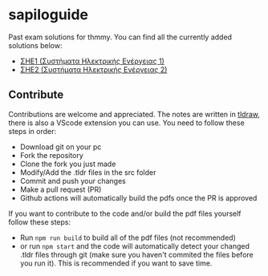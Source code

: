 # sapiloguide
Past exam solutions for thmmy. You can find all the currently added solutions below:

- [ΣΗΕ1 (Συστήματα Ηλεκτρικής Ενέργειας 1)](https://nontasbak.github.io/sapiloguide/pdfs/SHE1_sapiloguide.pdf)
- [ΣΗΕ2 (Συστήματα Ηλεκτρικής Ενέργειας 2)](https://nontasbak.github.io/sapiloguide/pdfs/SHE2_sapiloguide.pdf)

## Contribute

Contributions are welcome and appreciated. The notes are written in [tldraw](https://www.tldraw.com/), there is also a VScode extension you can use. You need to follow these steps in order:

- Download git on your pc
- Fork the repository
- Clone the fork you just made
- Modify/Add the .tldr files in the src folder
- Commit and push your changes
- Make a pull request (PR)
- Github actions will automatically build the pdfs once the PR is approved

If you want to contribute to the code and/or build the pdf files yourself follow these steps:

- Run `npm run build` to build all of the pdf files (not recommended)
- or run `npm start` and the code will automatically detect your changed .tldr files through git (make sure you haven't commited the files before you run it). This is recommended if you want to save time.




